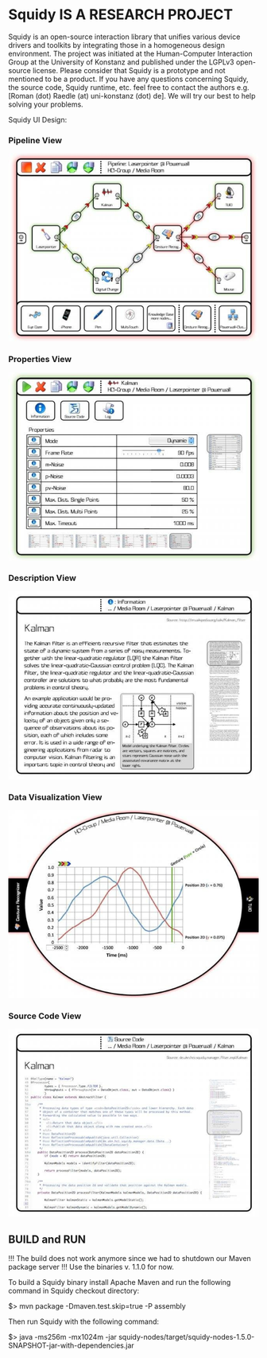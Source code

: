 # Squidy IS A RESEARCH PROJECT #

Squidy is an open-source interaction library that unifies various device drivers and toolkits by integrating those in a homogeneous design environment. The project was initiated at the Human-Computer Interaction Group at the University of Konstanz and published under the LGPLv3 open-source license. Please consider that Squidy is a prototype and not mentioned to be a product. If you have any questions concerning Squidy, the source code, Squidy runtime, etc. feel free to contact the authors e.g. [Roman (dot) Raedle (at) uni-konstanz (dot) de]. We will try our best to help solving your problems.

Squidy UI Design:

### Pipeline View ###

![Image of Pipeline](https://raw.githubusercontent.com/raedle/Squidy/master/images/pipeline.jpg)

### Properties View ###

![Image of Properties](https://raw.githubusercontent.com/raedle/Squidy/master/images/properties.jpg)

### Description View ###

![Image of Description](https://raw.githubusercontent.com/raedle/Squidy/master/images/description.jpg)

### Data Visualization View ###

![Image of Data Visualization](https://raw.githubusercontent.com/raedle/Squidy/master/images/data-visualization.jpg)

### Source Code View ###

![Image of Source Code](images/source-code.jpg)

## BUILD and RUN ##

!!! The build does not work anymore since we had to shutdown our Maven package server !!! Use the binaries v. 1.1.0 for now.

To build a Squidy binary install Apache Maven and run the following command in Squidy checkout directory:

$> mvn package -Dmaven.test.skip=true -P assembly

Then run Squidy with the following command:

$> java -ms256m -mx1024m -jar squidy-nodes/target/squidy-nodes-1.5.0-SNAPSHOT-jar-with-dependencies.jar
